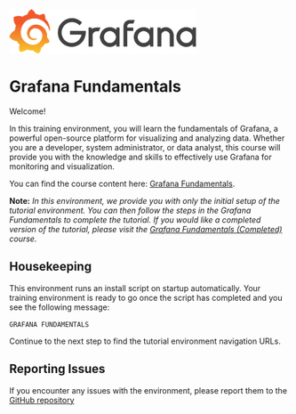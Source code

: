 
<img src="../assets/grafana_logo.png" style=" height: 80px">

# Grafana Fundamentals

Welcome!

In this training environment, you will learn the fundamentals of Grafana, a powerful open-source platform for visualizing and analyzing data. Whether you are a developer, system administrator, or data analyst, this course will provide you with the knowledge and skills to effectively use Grafana for monitoring and visualization.

You can find the course content here: [Grafana Fundamentals](https://grafana.com/tutorials/grafana-fundamentals/).

**Note:** *In this environment, we provide you with only the initial setup of the tutorial environment. You can then follow the steps in the Grafana Fundamentals to complete the tutorial. If you would like a completed version of the tutorial, please visit the [Grafana Fundamentals (Completed)](https://katacoda.com/full-stack/courses/tutorial-environment-completed) course.*

## Housekeeping

This environment runs an install script on startup automatically. Your training environment is ready to go once the script has completed and you see the following message:

```plaintext
GRAFANA FUNDAMENTALS
```

Continue to the next step to find the tutorial environment navigation URLs.

## Reporting Issues
If you encounter any issues with the environment, please report them to the [GitHub repository](https://github.com/grafana/killercoda)